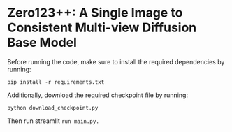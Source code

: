 # Zero123++: A Single Image to Consistent Multi-view Diffusion Base Model

Before running the code, make sure to install the required dependencies by running:

`pip install -r requirements.txt`

Additionally, download the required checkpoint file by running:

`python download_checkpoint.py`

Then run streamlit `run main.py.`
